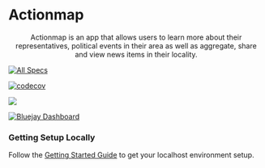 # Actionmap

<div style="text-align: center;">

Actionmap is an app that allows users to learn more about their representatives,
political events in their area as well as aggregate, share and view news items in their locality.

</div>

<!-- TODO: Update these for your repo! -->

[![All Specs](https://github.com/cs169/fa23-chips-10.5-3/actions/workflows/specs.yml/badge.svg)](https://github.com/cs169/fa23-chips-10.5-<YOUR_GROUP_NUMBER>/actions) 

[![codecov](https://codecov.io/github/cs169/fa23-chips-10.5-3/graph/badge.svg?token=qRpZnZN3QQ)](https://codecov.io/github/cs169/fa23-chips-10.5-<YOUR_GROUP_NUMBER>/tree/master)

![](https://github.com///actions/workflows//badge.svg)

[![Bluejay Dashboard](https://img.shields.io/badge/Bluejay-Dashboard_03-blue.svg)](http://dashboard.bluejay.governify.io/dashboard/script/dashboardLoader.js?dashboardURL=https://reporter.bluejay.governify.io/api/v4/dashboards/tpa-CS169-2023-GH-cs169_fa23-chips-10.5-3/main)

### Getting Setup Locally

Follow the [Getting Started Guide](./docs/01-getting-started.md) to get your localhost environment setup.
